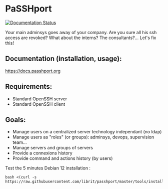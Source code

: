 PaSSHport
=========
[![Documentation Status](https://readthedocs.org/projects/passhport/badge/?version=latest)](http://docs.passhport.org/en/latest/?badge=latest)

Your main adminsys goes away of your company. Are you sure all his ssh access are revoked? What about the interns? The consultants?... Let's fix this!

Documentation (installation, usage):
-------------------------------------
https://docs.passhport.org

Requirements:
-------------
 * Standard OpenSSH server
 * Standard OpenSSH client

Goals:
------
 * Manage users on a centralized server technology independant (no ldap)
 * Manage users as "roles" (or groups): adminsys, devops, supervision team...
 * Manage servers and groups of servers
 * Provide a connexions history
 * Provide command and actions history (by users)
 
 Test the 5 minutes Debian 12 installation :
 ```
 bash <(curl -s https://raw.githubusercontent.com/librit/passhport/master/tools/install/install_debian_12.sh)
 ```
